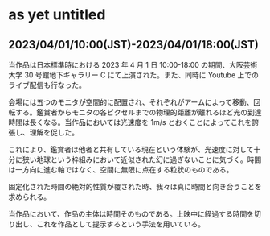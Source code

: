 # as yet untitled

## 2023/04/01/10:00(JST)-2023/04/01/18:00(JST)

当作品は日本標準時における 2023 年 4 月 1 日 10:00-18:00 の期間、大阪芸術大学 30 号館地下ギャラリー C にて上演された。また、同時に Youtube 上でのライブ配信も行なった。

会場には五つのモニタが空間的に配置され、それぞれがアームによって移動、回転する。鑑賞者からモニタの各ピクセルまでの物理的距離が離れるほど光の到達時間は長くなる。当作品においては光速度を 1m/s とおくことによってこれを誇張し、理解を促した。

これにより、鑑賞者は他者と共有している現在という体験が、光速度に対して十分に狭い地球という枠組みにおいて近似された幻に過ぎないことに気づく。時間は一方向に進む軸ではなく、空間に無限に点在する粒状のものである。

<!-- TODO: 時間についてのもう少し詳しい物理学的な説明（エントロピーや重力についても言及する） -->

固定化された時間の絶対的性質が覆された時、我々は真に時間と向き合うことを求められる。

当作品において、作品の主体は時間そのものである。上映中に経過する時間を切り出し、これを作品として提示するという手法を用いている。
